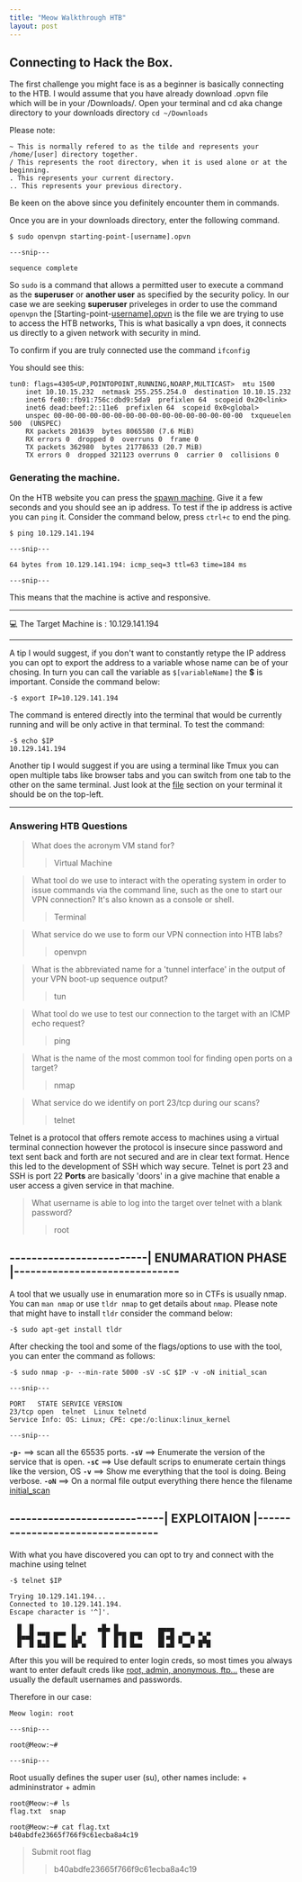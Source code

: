 ```yaml
---
title: "Meow Walkthrough HTB"
layout: post
---
```

## Connecting to Hack the Box.
The first challenge you might face is as a beginner is basically connecting to the HTB. 
I would assume that you have already download .opvn file which will be in your /Downloads/.
Open your terminal and cd aka change directory to your downloads directory 
`cd ~/Downloads` 

Please note:
```
~ This is normally refered to as the tilde and represents your /home/[user] directory together.
/ This represents the root directory, when it is used alone or at the beginning.
. This represents your current directory.
.. This represents your previous directory.
```
Be keen on the above since you definitely encounter them in commands.

Once you are in your downloads directory, enter the following command.

```
$ sudo openvpn starting-point-[username].opvn

---snip---

sequence complete

```
So `sudo` is a command that allows a permitted user to execute a command as the **superuser** or **another user** as specified by the security policy.
In our case we are seeking **superuser** priveleges in order to use the command `openvpn` the [Starting-point-[username\].opvn]() is the file we are trying to use to access the HTB networks, This is what basically a vpn does, it connects us directly to a given network with security in mind. 

To confirm if you are truly connected use the command `ifconfig`

You should see this:

	tun0: flags=4305<UP,POINTOPOINT,RUNNING,NOARP,MULTICAST>  mtu 1500
        inet 10.10.15.232  netmask 255.255.254.0  destination 10.10.15.232
        inet6 fe80::fb91:756c:dbd9:5da9  prefixlen 64  scopeid 0x20<link>
        inet6 dead:beef:2::11e6  prefixlen 64  scopeid 0x0<global>
        unspec 00-00-00-00-00-00-00-00-00-00-00-00-00-00-00-00  txqueuelen 500  (UNSPEC)
        RX packets 201639  bytes 8065580 (7.6 MiB)
        RX errors 0  dropped 0  overruns 0  frame 0
        TX packets 362980  bytes 21778633 (20.7 MiB)
        TX errors 0  dropped 321123 overruns 0  carrier 0  collisions 0

### Generating the machine.

On the HTB website you can press the [spawn machine](). Give it a few seconds and you should see an ip address.
To test if the ip address is active you can `ping` it. Consider the command below, press `ctrl+c` to end the ping.
```
$ ping 10.129.141.194

---snip---

64 bytes from 10.129.141.194: icmp_seq=3 ttl=63 time=184 ms

---snip---
```
This means that the machine is active and responsive.

---

💻️ The Target Machine is : 10.129.141.194

---

A tip I would suggest, if you don't want to constantly retype the IP address you can opt to export the address to a variable whose name can be of your chosing. 
In turn you can call the variable as `$[variableName]` the **$** is important.
Conside the command below:
```
-$ export IP=10.129.141.194 
```
The command is entered directly into the terminal that would be currently running and will be only active in that terminal.
To test the command:
```
-$ echo $IP
10.129.141.194
```
Another tip I would suggest if you are using a terminal like Tmux you can open multiple tabs like browser tabs and you can switch from one tab to the other on the same terminal.
Just look at the [file]() section on your terminal it should be on the top-left.

---

### Answering HTB Questions 

> What does the acronym VM stand for? 
>> Virtual Machine

> What tool do we use to interact with the operating system in order to issue commands via the command line, such as the one to start our VPN connection? It's also known as a console or shell.
>> Terminal

>  What service do we use to form our VPN connection into HTB labs?
>> openvpn

> What is the abbreviated name for a 'tunnel interface' in the output of your VPN boot-up sequence output? 
>> tun

> What tool do we use to test our connection to the target with an ICMP echo request?
>> ping

>  What is the name of the most common tool for finding open ports on a target? 
>> nmap

>  What service do we identify on port 23/tcp during our scans? 
>> telnet

Telnet is a protocol that offers remote access to machines using a virtual terminal connection however the protocol is insecure since password and text sent back and forth are not secured and are in clear text format. 
Hence this led to the development of SSH which way secure. 
Telnet is port 23 and SSH is port 22
**Ports** are basically 'doors' in a give machine that enable a user access a given service in that machine.

>  What username is able to log into the target over telnet with a blank password? 
>> root



## -------------------------| ENUMARATION PHASE |------------------------------

A tool that we usually use in enumaration more so in CTFs is usually nmap.
You can `man nmap` or use `tldr nmap` to get details about `nmap`. 
Please note that might have to install `tldr` consider the command below:
```
-$ sudo apt-get install tldr

```
After checking the tool and some of the flags/options to use with the tool, you can enter the command as follows:
```
-$ sudo nmap -p- --min-rate 5000 -sV -sC $IP -v -oN initial_scan 

---snip---

PORT   STATE SERVICE VERSION
23/tcp open  telnet  Linux telnetd
Service Info: OS: Linux; CPE: cpe:/o:linux:linux_kernel

---snip---

```
**`-p-`** ==> scan all the 65535 ports.
**`-sV`** ==> Enumerate the version of the service that is open.
**`-sC`** ==> Use default scrips to enumerate certain things like the version, OS
**`-v`** ==> Show me everything that the tool is doing. Being verbose.
**`-oN`** ==> On a normal file output everything there hence the filename [initial_scan]()

## ----------------------------| EXPLOITAION |---------------------------------

With what you have discovered you can opt to try and connect with the machine using telnet
```
-$ telnet $IP

Trying 10.129.141.194...
Connected to 10.129.141.194.
Escape character is '^]'.

  █  █         ▐▌     ▄█▄ █          ▄▄▄▄
  █▄▄█ ▀▀█ █▀▀ ▐▌▄▀    █  █▀█ █▀█    █▌▄█ ▄▀▀▄ ▀▄▀
  █  █ █▄█ █▄▄ ▐█▀▄    █  █ █ █▄▄    █▌▄█ ▀▄▄▀ █▀█

```

After this you will be required to enter login creds, so most times you always want to enter default creds like [root, admin, anonymous, ftp...]() these are usually the default usernames and passwords.

Therefore in our case:

```
Meow login: root

---snip---

root@Meow:~#

---snip---
```
Root usually defines the super user (su), other names include:
	+ admininstrator
	+ admin

```
root@Meow:~# ls
flag.txt  snap

root@Meow:~# cat flag.txt
b40abdfe23665f766f9c61ecba8a4c19
```
> Submit root flag
>> b40abdfe23665f766f9c61ecba8a4c19
